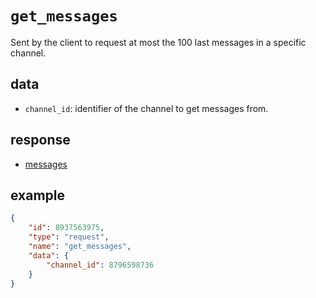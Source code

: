 # `get_messages`

Sent by the client to request at most the 100 last messages in a specific channel.

## data

- `channel_id`: identifier of the channel to get messages from.

## response

- [messages](../response/messages.md)

## example

```json
{
    "id": 8937563975,
    "type": "request",
    "name": "get_messages",
    "data": {
        "channel_id": 8796598736
    }
}
```

